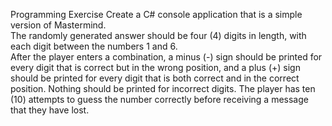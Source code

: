 Programming Exercise
Create a C# console application that is a simple version of Mastermind.  
The randomly generated answer should be four (4) digits in length, with each digit between the numbers 1 and 6.  
After the player enters a combination, a minus (-) sign should be printed for every digit that is correct but in the wrong position, 
and a plus (+) sign should be printed for every digit that is both correct and in the correct position. 
Nothing should be printed for incorrect digits.  The player has ten (10) attempts to guess the number correctly 
before receiving a message that they have lost.
